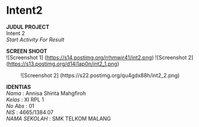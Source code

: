 # Intent2
**JUDUL PROJECT** <br>
 Intent 2 <br>
 *Start Activity For Result*
 
 **SCREEN SHOOT** <br>
 ![Screenshot 1] (https://s14.postimg.org/rrhmwir41/int2.png)
 ![Screenshot 2] (https://s13.postimg.org/d14i1ap0n/int2_1.png)
 <center>
 ![Screenshot 2] (https://s22.postimg.org/qu4gdx88h/int2_2.png) </center>
 
 **IDENTIAS** <br>
 *Nama*          : Annisa Shinta Mahgfiroh <br>
 *Kelas*         : XI RPL 1 <br>
 *No Abs*        : 01 <br>
 *NIS*           : 4665/1384.07 <br>
 *NAMA SEKOLAH*  : SMK TELKOM MALANG <br>
